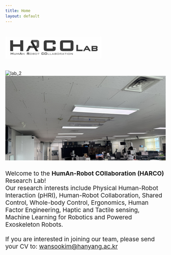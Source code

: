 ```yaml
---
title: Home
layout: default
---
```


<!-- HARCO 로고 -->
<h1 class="animate__animated animate__fadeIn">
  <img src="images/harc.png" loading="lazy" style="width: 60%" />
</h1>

<!-- Swiper CSS -->
<link rel="stylesheet" href="https://cdn.jsdelivr.net/npm/swiper@10/swiper-bundle.min.css" />

<style>
  .mySwiper {
    width: 100%;
    margin: 30px 0;
    aspect-ratio: 16 / 9;  /* 원하는 비율로 고정 */
    max-height: 70vh;      /* 너무 높아지지 않게 상한 */
    min-height: 280px;     /* 너무 낮아지지 않게 하한 */
    overflow: hidden;
    min-height: 0;
  }
  .mySwiper .swiper-slide img {
    width: 100%;
    height: 100%;
    object-fit: cover;    /* 꽉 채우기(잘림 감수) */
    display: block;
  }
</style>

<div class="swiper mySwiper">
  <div class="swiper-wrapper">
    <div class="swiper-slide"><img src="/images/lab_2.png" alt="lab_2"></div>
    <div class="swiper-slide"><img src="/images/lab_1.png" alt="lab_1"></div>
    <div class="swiper-slide"><img src="/images/lab_3.png" alt="lab_3"></div>
  </div>

  <!-- 화살표 -->
  <div class="swiper-button-next"></div>
  <div class="swiper-button-prev"></div>
  <!-- 페이지네이션 -->
  <div class="swiper-pagination"></div>
</div>

<!-- Swiper JS -->
<script src="https://cdn.jsdelivr.net/npm/swiper@10/swiper-bundle.min.js"></script>
<script>
  const swiper = new Swiper(".mySwiper", {
    loop: true,
    pagination: { el: ".swiper-pagination", clickable: true },
    navigation: { nextEl: ".swiper-button-next", prevEl: ".swiper-button-prev" },
  });
</script>

<!-- 소개 문구 -->
<div class="animate__animated animate__fadeInDown" style="font-size: 19px; text-align:left">
Welcome to the <b>HumAn-Robot COllaboration (HARCO)</b> Research Lab! <br>
Our research interests include Physical Human-Robot Interaction (pHRI), Human-Robot Collaboration, Shared Control, Whole-body Control, Ergonomics, Human Factor Engineering, Haptic and Tactile sensing, Machine Learning for Robotics and Powered Exoskeleton Robots.
<br><br>
</div>

<div class="animate__animated animate__fadeInDown" style="font-size: 19px; text-align:left">
If you are interested in joining our team, please send your CV to:
<a href='mailto:wansookim@hanyang.ac.kr'>wansookim@hanyang.ac.kr</a>
</div>